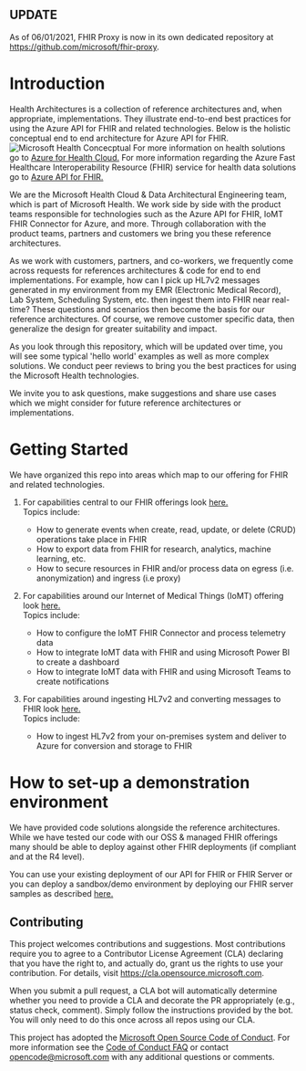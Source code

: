 ## UPDATE ##
As of 06/01/2021, FHIR Proxy is now in its own dedicated repository at <https://github.com/microsoft/fhir-proxy>.  

# Introduction

Health Architectures is a collection of reference architectures and, when appropriate, implementations. They illustrate end-to-end best practices for using the Azure API for FHIR and related technologies. Below is the holistic conceptual end to end architecture for Azure API for FHIR.
![Microsoft Health Concecptual](./ConceptualArchitectureCore.png)
For more information on health solutions go to [Azure for Health Cloud.](https://azure.microsoft.com/en-us/industries/healthcare/) For more information regarding the Azure Fast Healthcare Interoperability Resource (FHIR) service for health data solutions go to [Azure API for FHIR.](https://azure.microsoft.com/en-us/services/azure-api-for-fhir/)

We are the Microsoft Health Cloud & Data Architectural Engineering team, which is part of Microsoft Health. We work side by side with the product teams responsible for technologies such as the Azure API for FHIR, IoMT FHIR Connector for Azure, and more. Through collaboration with the product teams, partners and customers we bring you these reference architectures.

As we work with customers, partners, and co-workers, we frequently come across requests for references architectures & code for end to end implementations. For example, how can I pick up HL7v2 messages generated in my environment from my EMR (Electronic Medical Record), Lab System, Scheduling System, etc. then ingest them into FHIR near real-time? These questions and scenarios then become the basis for our reference architectures. Of course, we remove customer specific data, then generalize the design for greater suitability and impact.

As you look through this repository, which will be updated over time, you will see some typical 'hello world' examples as well as more complex solutions. We conduct peer reviews to bring you the best practices for using the Microsoft Health technologies.

We invite you to ask questions, make suggestions and share use cases which we might consider for future reference architectures or implementations.

# Getting Started

We have organized this repo into areas which map to our offering for FHIR and related technologies.

1. For capabilities central to our FHIR offerings look [here.](http://github.com/microsoft/health-architectures/tree/master/FHIR)  
Topics include:  
    * How to generate events when create, read, update, or delete (CRUD) operations take place in FHIR
    * How to export data from FHIR for research, analytics, machine learning, etc.  
    * How to secure resources in FHIR and/or process data on egress (i.e. anonymization) and ingress (i.e proxy)
  
2. For capabilities around our Internet of Medical Things (IoMT) offering look [here.](https://github.com/Microsoft/iomt-fhir)  
Topics include:  
    * How to configure the IoMT FHIR Connector and process telemetry data  
    * How to integrate IoMT data with FHIR and using Microsoft Power BI to create a dashboard  
    * How to integrate IoMT data with FHIR and using Microsoft Teams to create notifications
3. For capabilities around ingesting HL7v2 and converting messages to FHIR look [here.](http://github.com/microsoft/health-architectures/tree/master/HL7Conversion)  
Topics include:  
    * How to ingest HL7v2 from your on-premises system and deliver to Azure for conversion and storage to FHIR

# How to set-up a demonstration environment

We have provided code solutions alongside the reference architectures. While we have tested our code with our OSS & managed FHIR offerings many should be able to deploy against other FHIR deployments (if compliant and at the R4 level).

You can use your existing deployment of our API for FHIR or FHIR Server or you can deploy a sandbox/demo environment by deploying our FHIR server samples as described [here.](http://aka.ms/fhircore)

## Contributing

This project welcomes contributions and suggestions.  Most contributions require you to agree to a
Contributor License Agreement (CLA) declaring that you have the right to, and actually do, grant us
the rights to use your contribution. For details, visit https://cla.opensource.microsoft.com.

When you submit a pull request, a CLA bot will automatically determine whether you need to provide
a CLA and decorate the PR appropriately (e.g., status check, comment). Simply follow the instructions
provided by the bot. You will only need to do this once across all repos using our CLA.

This project has adopted the [Microsoft Open Source Code of Conduct](https://opensource.microsoft.com/codeofconduct/).
For more information see the [Code of Conduct FAQ](https://opensource.microsoft.com/codeofconduct/faq/) or
contact [opencode@microsoft.com](mailto:opencode@microsoft.com) with any additional questions or comments.
